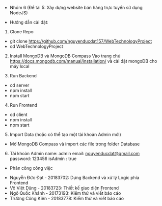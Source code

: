 * Nhóm 6 (Đề tài 5: Xây dựng website bán hàng trực tuyến sử dụng NodeJS)

* Hướng dẫn cài đặt:
1. Clone Repo
- git clone https://github.com/nguyenducdat157/WebTechnologyProject 
- cd WebTechnologyProject

2. Install MongoDB và MongoDB Compass
Vào trang chủ https://docs.mongodb.com/manual/installation/ và cài đặt mongoDB cho máy local

3. Run Backend
- cd server
- npm install
- npm start

4. Run Frontend
- cd client
- npm install
- npm start

5. Import Data (hoặc có thể tạo một tài khoản Admin mới)
- Mở MongoDB Compass và import các file trong folder Database

6. Tài khoản Admin
name: admin
email: nguyenducdat@gmail.com
password: 123456
isAdmin : true

* Phân công công việc
- Nguyễn Đức Đạt - 20183702: Dựng Backend và xử  lý Logic phía Frontend
- Võ Việt Dũng - 20183723: Thiết kế giao diện Frontend
- Ngô Quốc Khánh - 20173193: Kiểm thử  và viết báo cáo
- Trường Công Kiên - 20183778: Kiểm thử và viết báo cáo
